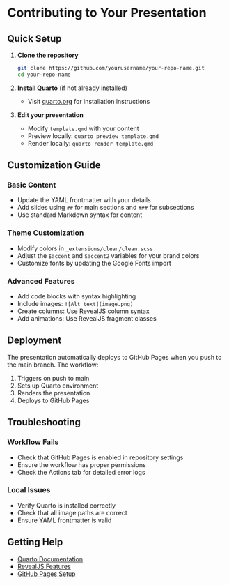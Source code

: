 # Contributing to Your Presentation

## Quick Setup

1. **Clone the repository**
   ```bash
   git clone https://github.com/yourusername/your-repo-name.git
   cd your-repo-name
   ```

2. **Install Quarto** (if not already installed)
   - Visit [quarto.org](https://quarto.org/docs/get-started/) for installation instructions

3. **Edit your presentation**
   - Modify `template.qmd` with your content
   - Preview locally: `quarto preview template.qmd`
   - Render locally: `quarto render template.qmd`

## Customization Guide

### Basic Content
- Update the YAML frontmatter with your details
- Add slides using `##` for main sections and `###` for subsections
- Use standard Markdown syntax for content

### Theme Customization
- Modify colors in `_extensions/clean/clean.scss`
- Adjust the `$accent` and `$accent2` variables for your brand colors
- Customize fonts by updating the Google Fonts import

### Advanced Features
- Add code blocks with syntax highlighting
- Include images: `![Alt text](image.png)`
- Create columns: Use RevealJS column syntax
- Add animations: Use RevealJS fragment classes

## Deployment

The presentation automatically deploys to GitHub Pages when you push to the main branch. The workflow:

1. Triggers on push to main
2. Sets up Quarto environment
3. Renders the presentation
4. Deploys to GitHub Pages

## Troubleshooting

### Workflow Fails
- Check that GitHub Pages is enabled in repository settings
- Ensure the workflow has proper permissions
- Check the Actions tab for detailed error logs

### Local Issues
- Verify Quarto is installed correctly
- Check that all image paths are correct
- Ensure YAML frontmatter is valid

## Getting Help

- [Quarto Documentation](https://quarto.org/docs/)
- [RevealJS Features](https://quarto.org/docs/presentations/revealjs/)
- [GitHub Pages Setup](https://docs.github.com/en/pages)